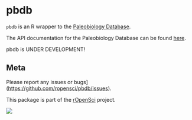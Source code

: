 pbdb
=======

`pbdb` is an R wrapper to the [Paleobiology Database](http://paleobiodb.org/).

The API documentation for the Paleobiology Database can be found [here](http://paleobiodb.org/data1.1/).

pbdb is UNDER DEVELOPMENT!

## Meta

Please report any issues or bugs](https://github.com/ropensci/pbdb/issues).

This package is part of the [rOpenSci](http://ropensci.org/packages) project.

[![](http://ropensci.org/public_images/github_footer.png)](http://ropensci.org)
